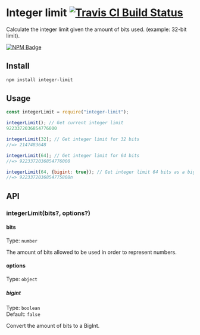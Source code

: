 # Integer limit [![Travis CI Build Status](https://img.shields.io/travis/com/Richienb/integer-limit/master.svg?style=for-the-badge)](https://travis-ci.com/Richienb/integer-limit)

Calculate the integer limit given the amount of bits used. (example: 32-bit limit).

[![NPM Badge](https://nodei.co/npm/integer-limit.png)](https://npmjs.com/package/integer-limit)

## Install

```sh
npm install integer-limit
```

## Usage

```js
const integerLimit = require("integer-limit");

integerLimit(); // Get current integer limit
9223372036854776000

integerLimit(32); // Get integer limit for 32 bits
//=> 2147483648

integerLimit(64); // Get integer limit for 64 bits
//=> 9223372036854776000

integerLimit(64, {bigint: true}); // Get integer limit 64 bits as a bigint
//=> 9223372036854775808n
```

## API

### integerLimit(bits?, options?)

#### bits

Type: `number`

The amount of bits allowed to be used in order to represent numbers.

#### options

Type: `object`

##### bigint

Type: `boolean`\
Default: `false`

Convert the amount of bits to a BigInt.
